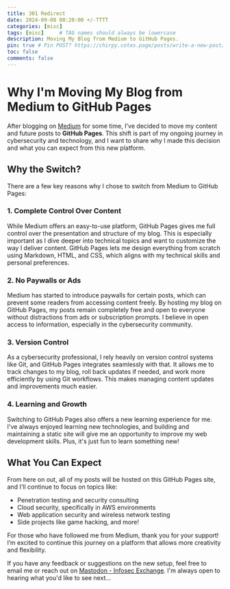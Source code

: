 ```yaml
---
title: 301 Redirect
date: 2024-09-08 08:20:00 +/-TTTT
categories: [misc]
tags: [misc]     # TAG names should always be lowercase
description: Moving My Blog from Medium to GitHub Pages.
pin: true # Pin POST? https://chirpy.cotes.page/posts/write-a-new-post/
toc: false
comments: false
---
```


# Why I'm Moving My Blog from Medium to GitHub Pages

After blogging on [Medium](https://saeeds.medium.com/) for some time, I've decided to move my content and future posts to **GitHub Pages**. This shift is part of my ongoing journey in cybersecurity and technology, and I want to share why I made this decision and what you can expect from this new platform.

## Why the Switch?

There are a few key reasons why I chose to switch from Medium to GitHub Pages:

### 1. **Complete Control Over Content**
While Medium offers an easy-to-use platform, GitHub Pages gives me full control over the presentation and structure of my blog. This is especially important as I dive deeper into technical topics and want to customize the way I deliver content. GitHub Pages lets me design everything from scratch using Markdown, HTML, and CSS, which aligns with my technical skills and personal preferences.

### 2. **No Paywalls or Ads**
Medium has started to introduce paywalls for certain posts, which can prevent some readers from accessing content freely. By hosting my blog on GitHub Pages, my posts remain completely free and open to everyone without distractions from ads or subscription prompts. I believe in open access to information, especially in the cybersecurity community.

### 3. **Version Control**
As a cybersecurity professional, I rely heavily on version control systems like Git, and GitHub Pages integrates seamlessly with that. It allows me to track changes to my blog, roll back updates if needed, and work more efficiently by using Git workflows. This makes managing content updates and improvements much easier.

### 4. **Learning and Growth**
Switching to GitHub Pages also offers a new learning experience for me. I've always enjoyed learning new technologies, and building and maintaining a static site will give me an opportunity to improve my web development skills. Plus, it's just fun to learn something new!

## What You Can Expect

From here on out, all of my posts will be hosted on this GitHub Pages site, and I'll continue to focus on topics like:
- Penetration testing and security consulting
- Cloud security, specifically in AWS environments
- Web application security and wireless network testing
- Side projects like game hacking, and more!

For those who have followed me from Medium, thank you for your support! I’m excited to continue this journey on a platform that allows more creativity and flexibility.

If you have any feedback or suggestions on the new setup, feel free to email me or reach out on [Mastodon - Infosec Exchange](https://infosec.exchange/@falasi). I'm always open to hearing what you'd like to see next...


